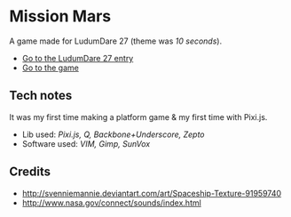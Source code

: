 Mission Mars
===

A game made for LudumDare 27 (theme was *10 seconds*).

- [Go to the LudumDare 27 entry](http://www.ludumdare.com/compo/ludum-dare-27/?action=preview&uid=18803)
- [Go to the game](http://greweb.me/ld27)

Tech notes
----

It was my first time making a platform game & my first time with Pixi.js.

- Lib used: *Pixi.js, Q, Backbone+Underscore, Zepto*
- Software used: *VIM, Gimp, SunVox*

Credits
------

- http://svenniemannie.deviantart.com/art/Spaceship-Texture-91959740
- http://www.nasa.gov/connect/sounds/index.html
